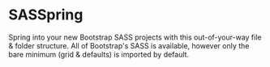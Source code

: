 # SASSpring

Spring into your new Bootstrap SASS projects with this out-of-your-way file & folder structure. All of Bootstrap's SASS is available, however only the bare minimum (grid & defaults) is imported by default.
